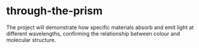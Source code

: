 # through-the-prism
The project will demonstrate how specific materials absorb and emit light  at different wavelengths, confirming the relationship between colour and  molecular structure.
